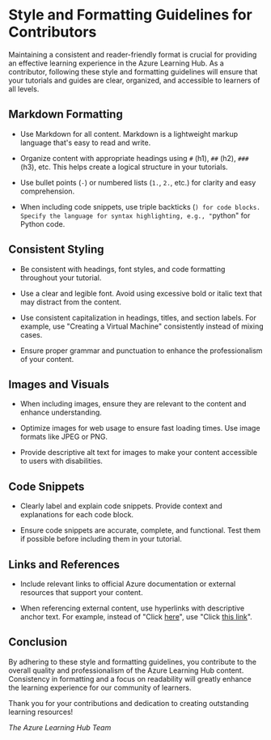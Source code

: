 # Style and Formatting Guidelines for Contributors

Maintaining a consistent and reader-friendly format is crucial for providing an effective learning experience in the Azure Learning Hub. As a contributor, following these style and formatting guidelines will ensure that your tutorials and guides are clear, organized, and accessible to learners of all levels.

## Markdown Formatting

- Use Markdown for all content. Markdown is a lightweight markup language that's easy to read and write.

- Organize content with appropriate headings using `#` (h1), `##` (h2), `###` (h3), etc. This helps create a logical structure in your tutorials.

- Use bullet points (`-`) or numbered lists (`1.`, `2.`, etc.) for clarity and easy comprehension.

- When including code snippets, use triple backticks (```) for code blocks. Specify the language for syntax highlighting, e.g., "```python" for Python code.

## Consistent Styling

- Be consistent with headings, font styles, and code formatting throughout your tutorial.

- Use a clear and legible font. Avoid using excessive bold or italic text that may distract from the content.

- Use consistent capitalization in headings, titles, and section labels. For example, use "Creating a Virtual Machine" consistently instead of mixing cases.

- Ensure proper grammar and punctuation to enhance the professionalism of your content.

## Images and Visuals

- When including images, ensure they are relevant to the content and enhance understanding.

- Optimize images for web usage to ensure fast loading times. Use image formats like JPEG or PNG.

- Provide descriptive alt text for images to make your content accessible to users with disabilities.

## Code Snippets

- Clearly label and explain code snippets. Provide context and explanations for each code block.

- Ensure code snippets are accurate, complete, and functional. Test them if possible before including them in your tutorial.

## Links and References

- Include relevant links to official Azure documentation or external resources that support your content.

- When referencing external content, use hyperlinks with descriptive anchor text. For example, instead of "Click [here](link)", use "Click [this link](link)".

## Conclusion

By adhering to these style and formatting guidelines, you contribute to the overall quality and professionalism of the Azure Learning Hub content. Consistency in formatting and a focus on readability will greatly enhance the learning experience for our community of learners.

Thank you for your contributions and dedication to creating outstanding learning resources!

_The Azure Learning Hub Team_
